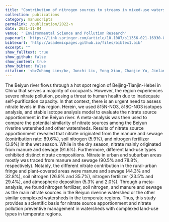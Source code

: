 ```yaml
---
title: "Contribution of nitrogen sources to streams in mixed-use watershed varies seasonally in a temperate region"
collection: publications
category: manuscripts
permalink: /publication/2022-n
date: 2021-11-04
venue: ' Environmental Science and Pollution Research'
paperurl: 'https://link.springer.com/article/10.1007/s11356-021-16930-8'
bibtexurl: 'http://academicpages.github.io/files/bibtex1.bib'
excerpt: ""
show_fulltext: true
show_github: false
show_content: true
show_bibtex: false
citation: '<b>Zuhong Lin</b>, Junchi Liu, Yong Xiao, Chaojie Yu, Jinlan Zhang, Tingting Zhang. (2022). "Contribution of nitrogen sources to streams in mixed-use watershed varies seasonally in a temperate region." <i> Environmental Science and Pollution Research</i>, <b>29</b>, 20357–20369.'
---
```

The Beiyun river flows through a hot spot region of Beijing-Tianjin-Hebei in China that serves a majority of occupants. However, the region experiences severe nitrate pollution, posing a threat to human health due to inadequate self-purification capacity. In that context, there is an urgent need to assess nitrate levels in this region. Herein, we used δ15N-NO3, δ18O-NO3 isotopes analysis, and stable isotope analysis model to evaluate the nitrate source apportionment in the Beiyun river. A meta-analysis was then used to compare the potential similarity of nitrate sources among the Beiyun riverine watershed and other watersheds. Results of nitrate source apportionment revealed that nitrate originated from the manure and sewage (contribution rate: 89.6%), soil nitrogen (5.9%), and nitrogen fertilizer (3.9%) in the wet season. While in the dry season, nitrate mainly originated from manure and sewage (91.6%). Furthermore, different land-use types exhibited distinct nitrate compositions. Nitrate in urban and suburban areas mostly was traced from manure and sewage (90.5% and 78.8%, respectively). Notably, the different nitrate contribution in the rural-urban fringe and plant-covered areas were manure and sewage (44.3% and 32.8%), soil nitrogen (26.9% and 35.7%), nitrogen fertilizer (23.5% and 29.4%), and atmospheric deposition (5.3% and 2.0%). Through a meta-analysis, we found nitrogen fertilizer, soil nitrogen, and manure and sewage as the main nitrate sources in the Beiyun riverine watershed or the other similar complexed watersheds in the temperate regions. Thus, this study provides a scientific basis for nitrate source apportionment and nitrate pollution preventive management in watersheds with complexed land-use types in temperate regions.
